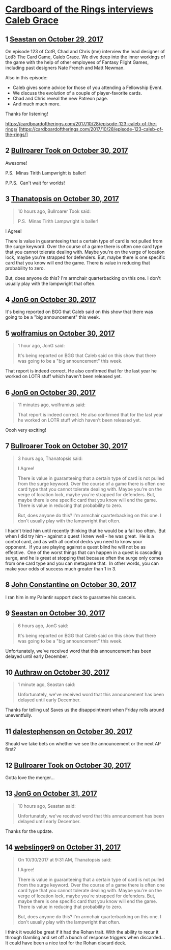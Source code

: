 # [Cardboard of the Rings interviews Caleb Grace](https://community.fantasyflightgames.com/topic/262057-cardboard-of-the-rings-interviews-caleb-grace/)

## 1 [Seastan on October 29, 2017](https://community.fantasyflightgames.com/topic/262057-cardboard-of-the-rings-interviews-caleb-grace/?do=findComment&comment=3053786)

On episode 123 of CotR, Chad and Chris (me) interview the lead designer of LotR: The Card Game, Caleb Grace. We dive deep into the inner workings of the game with the help of other employees of Fantasy Flight Games, including past designers Nate French and Matt Newman. 

Also in this episode:

 * Caleb gives some advice for those of you attending a Fellowship Event.
 * We discuss the evolution of a couple of player-favorite cards.
 * Chad and Chris reveal the new Patreon page.
 * And much much more.

Thanks for listening!

https://cardboardoftherings.com/2017/10/28/episode-123-caleb-of-the-rings/ [https://cardboardoftherings.com/2017/10/28/episode-123-caleb-of-the-rings/]

## 2 [Bullroarer Took on October 30, 2017](https://community.fantasyflightgames.com/topic/262057-cardboard-of-the-rings-interviews-caleb-grace/?do=findComment&comment=3054212)

Awesome!

P.S.  Minas Tirith Lampwright is baller!

P.P.S.  Can't wait for worlds!

## 3 [Thanatopsis on October 30, 2017](https://community.fantasyflightgames.com/topic/262057-cardboard-of-the-rings-interviews-caleb-grace/?do=findComment&comment=3054604)

> 10 hours ago, Bullroarer Took said:
> 
> P.S.  Minas Tirith Lampwright is baller!

I Agree!

There is value in guaranteeing that a certain type of card is not pulled from the surge keyword. Over the course of a game there is often one card type that you cannot tolerate dealing with. Maybe you're on the verge of location lock, maybe you're strapped for defenders. But, maybe there is one specific card that you know will end the game. There is value in reducing that probability to zero.

But, does anyone do this? I'm armchair quarterbacking on this one. I don't usually play with the lampwright that often.

## 4 [JonG on October 30, 2017](https://community.fantasyflightgames.com/topic/262057-cardboard-of-the-rings-interviews-caleb-grace/?do=findComment&comment=3054642)

It's being reported on BGG that Caleb said on this show that there was going to be a "big announcement" this week. 

## 5 [wolframius on October 30, 2017](https://community.fantasyflightgames.com/topic/262057-cardboard-of-the-rings-interviews-caleb-grace/?do=findComment&comment=3054855)

> 1 hour ago, JonG said:
> 
> It's being reported on BGG that Caleb said on this show that there was going to be a "big announcement" this week. 

That report is indeed correct. He also confirmed that for the last year he worked on LOTR stuff which haven't been released yet.

## 6 [JonG on October 30, 2017](https://community.fantasyflightgames.com/topic/262057-cardboard-of-the-rings-interviews-caleb-grace/?do=findComment&comment=3054888)

> 11 minutes ago, wolframius said:
> 
> That report is indeed correct. He also confirmed that for the last year he worked on LOTR stuff which haven't been released yet.

Oooh very exciting!

## 7 [Bullroarer Took on October 30, 2017](https://community.fantasyflightgames.com/topic/262057-cardboard-of-the-rings-interviews-caleb-grace/?do=findComment&comment=3055049)

> 3 hours ago, Thanatopsis said:
> 
> I Agree!
> 
> There is value in guaranteeing that a certain type of card is not pulled from the surge keyword. Over the course of a game there is often one card type that you cannot tolerate dealing with. Maybe you're on the verge of location lock, maybe you're strapped for defenders. But, maybe there is one specific card that you know will end the game. There is value in reducing that probability to zero.
> 
> But, does anyone do this? I'm armchair quarterbacking on this one. I don't usually play with the lampwright that often.

I hadn't tried him until recently thinking that he would be a fail too often.  But when I did try him - against a quest I knew well - he was great.  He is a control card, and as with all control decks you need to know your opponent.  If you are playing against a quest blind he will not be as effective.  One of the worst things that can happen in a quest is cascading surge, and he is great at stopping that because often the surge only comes from one card type and you can metagame that.  In other words, you can make your odds of success much greater than 1 in 3.

## 8 [John Constantine on October 30, 2017](https://community.fantasyflightgames.com/topic/262057-cardboard-of-the-rings-interviews-caleb-grace/?do=findComment&comment=3055178)

I ran him in my Palantir support deck to guarantee his cancels.

## 9 [Seastan on October 30, 2017](https://community.fantasyflightgames.com/topic/262057-cardboard-of-the-rings-interviews-caleb-grace/?do=findComment&comment=3055385)

> 6 hours ago, JonG said:
> 
> It's being reported on BGG that Caleb said on this show that there was going to be a "big announcement" this week. 

Unfortunately, we've received word that this announcement has been delayed until early December.

## 10 [Authraw on October 30, 2017](https://community.fantasyflightgames.com/topic/262057-cardboard-of-the-rings-interviews-caleb-grace/?do=findComment&comment=3055392)

> 1 minute ago, Seastan said:
> 
> Unfortunately, we've received word that this announcement has been delayed until early December.

Thanks for telling us! Saves us the disappointment when Friday rolls around uneventfully. 

## 11 [dalestephenson on October 30, 2017](https://community.fantasyflightgames.com/topic/262057-cardboard-of-the-rings-interviews-caleb-grace/?do=findComment&comment=3055441)

Should we take bets on whether we see the announcement or the next AP first?

## 12 [Bullroarer Took on October 30, 2017](https://community.fantasyflightgames.com/topic/262057-cardboard-of-the-rings-interviews-caleb-grace/?do=findComment&comment=3055450)

Gotta love the merger...

## 13 [JonG on October 31, 2017](https://community.fantasyflightgames.com/topic/262057-cardboard-of-the-rings-interviews-caleb-grace/?do=findComment&comment=3056034)

> 10 hours ago, Seastan said:
> 
> Unfortunately, we've received word that this announcement has been delayed until early December.

Thanks for the update. 

## 14 [webslinger9 on October 31, 2017](https://community.fantasyflightgames.com/topic/262057-cardboard-of-the-rings-interviews-caleb-grace/?do=findComment&comment=3056390)

> On 10/30/2017 at 9:31 AM, Thanatopsis said:
> 
> I Agree!
> 
> There is value in guaranteeing that a certain type of card is not pulled from the surge keyword. Over the course of a game there is often one card type that you cannot tolerate dealing with. Maybe you're on the verge of location lock, maybe you're strapped for defenders. But, maybe there is one specific card that you know will end the game. There is value in reducing that probability to zero.
> 
> But, does anyone do this? I'm armchair quarterbacking on this one. I don't usually play with the lampwright that often.

I think it would be great if it had the Rohan trait. With the ability to recur it through Gamling and set off a bunch of response triggers when discarded... It could have been a nice tool for the Rohan discard deck.

